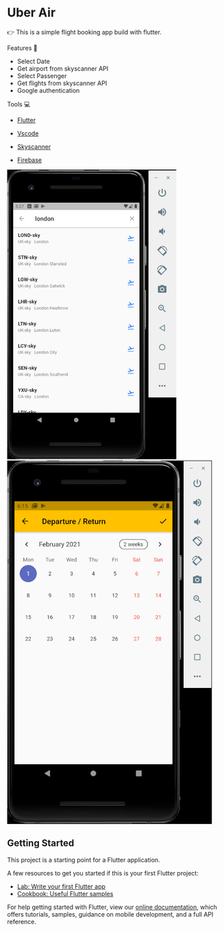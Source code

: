 # Uber Air
👉 This is a simple flight booking app build with flutter.

Features 📱

  - Select Date
  - Get airport from skyscanner API
  - Select Passenger
  - Get flights from skyscanner API 
  - Google authentication

Tools 💻

 - <a href="https://flutter.dev/">Flutter</a>

 - <a href="https://code.visualstudio.com/">Vscode</a>

 - <a href="https://www.partners.skyscanner.net/developer-documentation">Skyscanner</a>

 - <a href="https://firebase.google.com/">Firebase</a>
 
 ![Screenshot](airports.png)
 ![Screenshot](calendar.png)




## Getting Started

This project is a starting point for a Flutter application.

A few resources to get you started if this is your first Flutter project:

- [Lab: Write your first Flutter app](https://flutter.dev/docs/get-started/codelab)
- [Cookbook: Useful Flutter samples](https://flutter.dev/docs/cookbook)

For help getting started with Flutter, view our
[online documentation](https://flutter.dev/docs), which offers tutorials,
samples, guidance on mobile development, and a full API reference.
